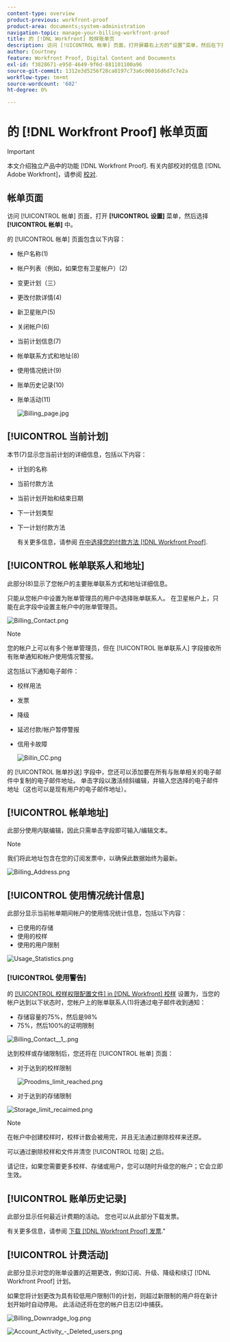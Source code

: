```yaml
---
content-type: overview
product-previous: workfront-proof
product-area: documents;system-administration
navigation-topic: manage-your-billing-workfront-proof
title: 的 [!DNL Workfront] 校样账单页
description: 访问 [!UICONTROL 帐单] 页面，打开屏幕右上方的“设置”菜单，然后在下拉菜单中选择“帐单”。
author: Courtney
feature: Workfront Proof, Digital Content and Documents
exl-id: f3828671-e950-4649-9f6d-881101100a96
source-git-commit: 1312e3d5256f28ca0197c73a6c06016d6d7c7e2a
workflow-type: tm+mt
source-wordcount: '602'
ht-degree: 0%

---
```


# 的 [!DNL Workfront Proof] 帐单页面

>[!IMPORTANT]
>
>本文介绍独立产品中的功能 [!DNL Workfront Proof]. 有关内部校对的信息 [!DNL Adobe Workfront]，请参阅 [校对](../../../review-and-approve-work/proofing/proofing.md).

## 帐单页面

访问 [!UICONTROL 帐单] 页面，打开 **[!UICONTROL 设置]** 菜单，然后选择 **[!UICONTROL 帐单]** 中。

的 [!UICONTROL 帐单] 页面包含以下内容：

* 帐户名称(1)
* 帐户列表（例如，如果您有卫星帐户）(2)
* 变更计划（三）
* 更改付款详情(4)
* 新卫星账户(5)
* 关闭帐户(6)
* 当前计划信息(7)
* 帐单联系方式和地址(8)
* 使用情况统计(9)
* 账单历史记录(10)
* 账单活动(11)

   ![Billing_page.jpg](assets/billing-page-350x315.jpg)

## [!UICONTROL 当前计划]

本节(7)显示您当前计划的详细信息，包括以下内容：

* 计划的名称
* 当前付款方法
* 当前计划开始和结束日期
* 下一计划类型
* 下一计划付款方法

   有关更多信息，请参阅 [在中选择您的付款方法 [!DNL Workfront Proof]](../../../workfront-proof/wp-billingsettings/manage-your-billing/choose-payment-method-in-wp.md).

## [!UICONTROL 帐单联系人和地址]

此部分(8)显示了您帐户的主要账单联系方式和地址详细信息。

只能从您帐户中设置为账单管理员的用户中选择账单联系人。 在卫星帐户上，只能在此字段中设置主帐户中的账单管理员。

![Billing_Contact.png](assets/billing-contact-350x137.png)

>[!NOTE]
>
> 您的帐户上可以有多个账单管理员，但在 [!UICONTROL 账单联系人] 字段接收所有账单通知和帐户使用情况警报。

这包括以下通知电子邮件：

* 校样用法
* 发票
* 降级
* 延迟付款/帐户暂停警报
* 信用卡故障

   ![Billin_CC.png](assets/billin-cc-350x103.png)

的 [!UICONTROL 账单抄送] 字段中，您还可以添加要在所有与账单相关的电子邮件中复制的电子邮件地址。 单击字段以激活倾斜编辑，并输入您选择的电子邮件地址（这也可以是现有用户的电子邮件地址）。

## [!UICONTROL 帐单地址]

此部分使用内联编辑，因此只需单击字段即可输入/编辑文本。

>[!NOTE]
>
> 我们将此地址包含在您的订阅发票中，以确保此数据始终为最新。

![Billing_Address.png](assets/billing-address-350x199.png)

## [!UICONTROL 使用情况统计信息]

此部分显示当前帐单期间帐户的使用情况统计信息，包括以下内容：

* 已使用的存储
* 使用的校样
* 使用的用户限制

![Usage_Statistics.png](assets/usage-statistics-350x51.png)

### [!UICONTROL 使用警告]

的 [[!UICONTROL 校样权限配置文件] in [!DNL Workfront] 校样](../../../workfront-proof/wp-acct-admin/account-settings/proof-perm-profiles-in-wp.md) 设置为，当您的帐户达到以下状态时，您帐户上的账单联系人(1)将通过电子邮件收到通知：

* 存储容量的75%，然后是98%
* 75%，然后100%的证明限制

![Billing_Contact__1_.png](assets/billing-contact--1--350x74.png)

达到校样或存储限制后，您还将在 [!UICONTROL 帐单] 页面：

* 对于达到的校样限制

   ![Proodms_limit_reached.png](assets/proofs-limit-reached-350x65.png)

* 对于达到的存储限制

![Storage_limit_recaimed.png](assets/storage-limit-reached-350x65.png)

>[!NOTE]
>
>在帐户中创建校样时，校样计数会被用完，并且无法通过删除校样来还原。

可以通过删除校样和文件并清空 [!UICONTROL 垃圾] 之后。

请记住，如果您需要更多校样、存储或用户，您可以随时升级您的帐户；它会立即生效。

## [!UICONTROL 账单历史记录]

此部分显示任何最近计费期的活动。 您也可以从此部分下载发票。

有关更多信息，请参阅 [下载 [!DNL Workfront Proof] 发票](../../../workfront-proof/wp-billingsettings/manage-your-billing/download-wp-invoice.md).&quot;

## [!UICONTROL 计费活动]

此部分显示对您的账单设置的近期更改，例如订阅、升级、降级和续订 [!DNL Workfront Proof] 计划。

如果您将计划更改为具有较低用户限制(1)的计划，则超过新限制的用户将在新计划开始时自动停用。 此活动还将在您的帐户日志(2)中捕获。

![Billing_Downradge_log.png](assets/billing-downgrade-log-350x45.png)

![Account_Activity_-_Deleted_users.png](assets/account-activity---deleted-users-350x94.png)

